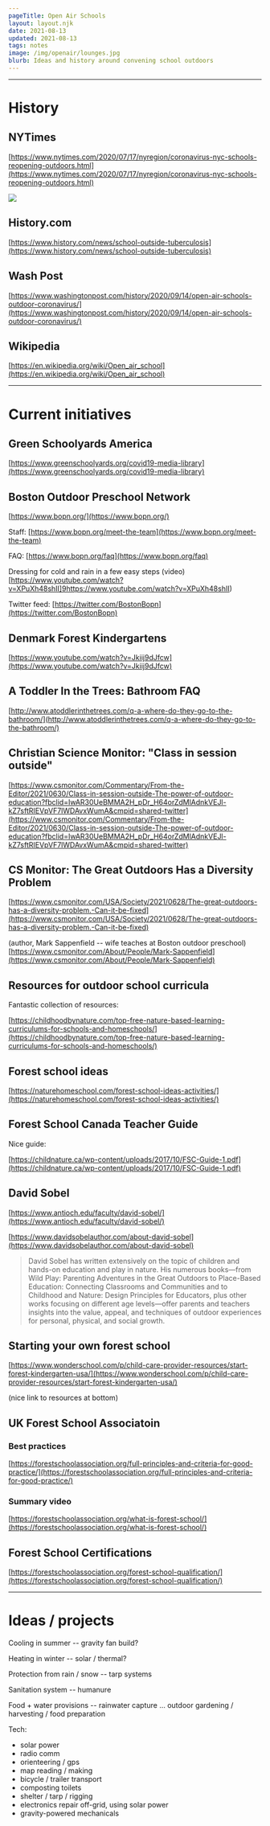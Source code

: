 ```yaml
---
pageTitle: Open Air Schools
layout: layout.njk
date: 2021-08-13
updated: 2021-08-13
tags: notes 
image: /img/openair/lounges.jpg
blurb: Ideas and history around convening school outdoors
---
```


---

# History

## NYTimes

[https://www.nytimes.com/2020/07/17/nyregion/coronavirus-nyc-schools-reopening-outdoors.html](https://www.nytimes.com/2020/07/17/nyregion/coronavirus-nyc-schools-reopening-outdoors.html)

![](/img/openair/converted_ferry.png)

## History.com

[https://www.history.com/news/school-outside-tuberculosis](https://www.history.com/news/school-outside-tuberculosis)

## Wash Post

[https://www.washingtonpost.com/history/2020/09/14/open-air-schools-outdoor-coronavirus/](https://www.washingtonpost.com/history/2020/09/14/open-air-schools-outdoor-coronavirus/)

## Wikipedia

[https://en.wikipedia.org/wiki/Open_air_school](https://en.wikipedia.org/wiki/Open_air_school)

---

# Current initiatives 

## Green Schoolyards America

[https://www.greenschoolyards.org/covid19-media-library](https://www.greenschoolyards.org/covid19-media-library)

## Boston Outdoor Preschool Network

[https://www.bopn.org/](https://www.bopn.org/)

Staff: [https://www.bopn.org/meet-the-team](https://www.bopn.org/meet-the-team)

FAQ: [https://www.bopn.org/faq](https://www.bopn.org/faq)

Dressing for cold and rain in a few easy steps (video) [https://www.youtube.com/watch?v=XPuXh48shII]9https://www.youtube.com/watch?v=XPuXh48shII)

Twitter feed: [https://twitter.com/BostonBopn](https://twitter.com/BostonBopn)

## Denmark Forest Kindergartens

[https://www.youtube.com/watch?v=Jkiij9dJfcw](https://www.youtube.com/watch?v=Jkiij9dJfcw)

## A Toddler In the Trees: Bathroom FAQ

[http://www.atoddlerinthetrees.com/q-a-where-do-they-go-to-the-bathroom/](http://www.atoddlerinthetrees.com/q-a-where-do-they-go-to-the-bathroom/)

## Christian Science Monitor: "Class in session outside"

[https://www.csmonitor.com/Commentary/From-the-Editor/2021/0630/Class-in-session-outside-The-power-of-outdoor-education?fbclid=IwAR30UeBMMA2H_pDr_H64orZdMlAdnkVEJl-kZ7sftRIEVpVF7lWDAvxWumA&cmpid=shared-twitter](https://www.csmonitor.com/Commentary/From-the-Editor/2021/0630/Class-in-session-outside-The-power-of-outdoor-education?fbclid=IwAR30UeBMMA2H_pDr_H64orZdMlAdnkVEJl-kZ7sftRIEVpVF7lWDAvxWumA&cmpid=shared-twitter)

## CS Monitor: The Great Outdoors Has a Diversity Problem

[https://www.csmonitor.com/USA/Society/2021/0628/The-great-outdoors-has-a-diversity-problem.-Can-it-be-fixed](https://www.csmonitor.com/USA/Society/2021/0628/The-great-outdoors-has-a-diversity-problem.-Can-it-be-fixed)

(author, Mark Sappenfield -- wife teaches at Boston outdoor preschool) [https://www.csmonitor.com/About/People/Mark-Sappenfield](https://www.csmonitor.com/About/People/Mark-Sappenfield)

## Resources for outdoor school curricula

Fantastic collection of resources:

[https://childhoodbynature.com/top-free-nature-based-learning-curriculums-for-schools-and-homeschools/](https://childhoodbynature.com/top-free-nature-based-learning-curriculums-for-schools-and-homeschools/)

## Forest school ideas

[https://naturehomeschool.com/forest-school-ideas-activities/](https://naturehomeschool.com/forest-school-ideas-activities/)

## Forest School Canada Teacher Guide

Nice guide:

[https://childnature.ca/wp-content/uploads/2017/10/FSC-Guide-1.pdf](https://childnature.ca/wp-content/uploads/2017/10/FSC-Guide-1.pdf)

## David Sobel

[https://www.antioch.edu/faculty/david-sobel/](https://www.antioch.edu/faculty/david-sobel/)

[https://www.davidsobelauthor.com/about-david-sobel](https://www.davidsobelauthor.com/about-david-sobel)

> David Sobel has written extensively on the topic of children and hands-on education and play in nature. His numerous books—from Wild Play: Parenting Adventures in the Great Outdoors to Place-Based Education: Connecting Classrooms and Communities and to Childhood and Nature: Design Principles for Educators, plus other works focusing on different age levels—offer parents and teachers insights into the value, appeal, and techniques of outdoor experiences for personal, physical, and social growth.

## Starting your own forest school

[https://www.wonderschool.com/p/child-care-provider-resources/start-forest-kindergarten-usa/](https://www.wonderschool.com/p/child-care-provider-resources/start-forest-kindergarten-usa/)

(nice link to resources at bottom)

## UK Forest School Associatoin

### Best practices 

[https://forestschoolassociation.org/full-principles-and-criteria-for-good-practice/](https://forestschoolassociation.org/full-principles-and-criteria-for-good-practice/)

### Summary video

[https://forestschoolassociation.org/what-is-forest-school/](https://forestschoolassociation.org/what-is-forest-school/)

## Forest School Certifications

[https://forestschoolassociation.org/forest-school-qualification/](https://forestschoolassociation.org/forest-school-qualification/)


---

# Ideas / projects

Cooling in summer -- gravity fan build?

Heating in winter -- solar / thermal?

Protection from rain / snow -- tarp systems

Sanitation system -- humanure

Food + water provisions -- rainwater capture ... outdoor gardening / harvesting / food preparation

Tech:

- solar power
- radio comm
- orienteering / gps
- map reading / making
- bicycle / trailer transport
- composting toilets
- shelter / tarp / rigging
- electronics repair off-grid, using solar power
- gravity-powered mechanicals



